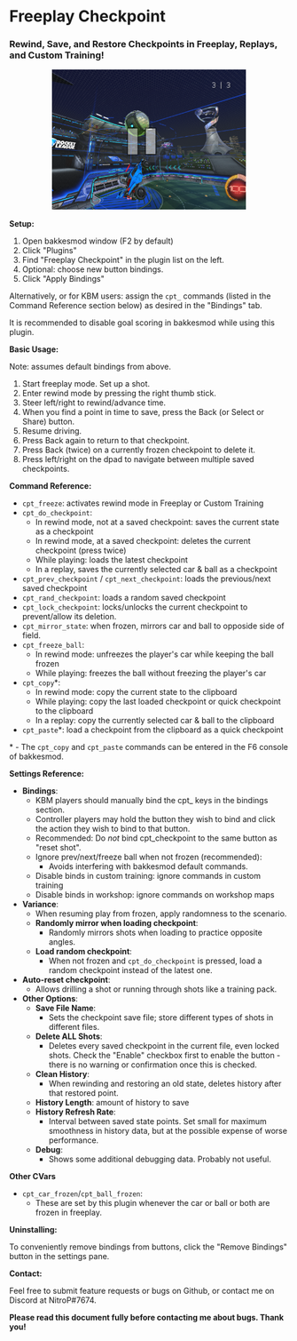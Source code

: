 # Freeplay Checkpoint
### Rewind, Save, and Restore Checkpoints in Freeplay, Replays, and Custom Training!
<p align="center"><img src="banner.png" width="350"></p>

**Setup:**

1. Open bakkesmod window (F2 by default)
2. Click "Plugins"
3. Find "Freeplay Checkpoint" in the plugin list on the left.
4. Optional: choose new button bindings.
5. Click "Apply Bindings"

Alternatively, or for KBM users: assign the `cpt_` commands (listed in the Command
Reference section below) as desired in the "Bindings" tab.

It is recommended to disable goal scoring in bakkesmod while using this plugin.

**Basic Usage:**

Note: assumes default bindings from above.

1. Start freeplay mode.  Set up a shot.
2. Enter rewind mode by pressing the right thumb stick.
3. Steer left/right to rewind/advance time.
4. When you find a point in time to save, press the Back (or Select or Share) button.
5. Resume driving.
6. Press Back again to return to that checkpoint.
7. Press Back (twice) on a currently frozen checkpoint to delete it.
8. Press left/right on the dpad to navigate between multiple saved checkpoints.

**Command Reference:**

- `cpt_freeze`: activates rewind mode in Freeplay or Custom Training
- `cpt_do_checkpoint`:
  - In rewind mode, not at a saved checkpoint: saves the current state as a checkpoint
  - In rewind mode, at a saved checkpoint: deletes the current checkpoint (press twice)
  - While playing: loads the latest checkpoint
  - In a replay, saves the currently selected car & ball as a checkpoint
- `cpt_prev_checkpoint` / `cpt_next_checkpoint`: loads the previous/next saved checkpoint
- `cpt_rand_checkpoint`: loads a random saved checkpoint
- `cpt_lock_checkpoint`: locks/unlocks the current checkpoint to prevent/allow its deletion.
- `cpt_mirror_state`: when frozen, mirrors car and ball to opposide side of field.
- `cpt_freeze_ball`:
  - In rewind mode: unfreezes the player's car while keeping the ball frozen
  - While playing: freezes the ball without freezing the player's car
- `cpt_copy`\*:
  - In rewind mode: copy the current state to the clipboard
  - While playing: copy the last loaded checkpoint or quick checkpoint to the clipboard
  - In a replay: copy the currently selected car & ball to the clipboard
- `cpt_paste`\*: load a checkpoint from the clipboard as a quick checkpoint

\* - The `cpt_copy` and `cpt_paste` commands can be entered in the F6 console of bakkesmod.

**Settings Reference:**

- **Bindings**:
  - KBM players should manually bind the cpt_ keys in the bindings section.
  - Controller players may hold the button they wish to bind and click the action they
    wish to bind to that button.
  - Recommended: Do *not* bind cpt_checkpoint to the same button as "reset shot".
  - Ignore prev/next/freeze ball when not frozen (recommended):
    - Avoids interfering with bakkesmod default commands.
  - Disable binds in custom training: ignore commands in custom training
  - Disable binds in workshop: ignore commands on workshop maps
- **Variance**:
  - When resuming play from frozen, apply randomness to the scenario.
  - **Randomly mirror when loading checkpoint**:
    - Randomly mirrors shots when loading to practice opposite angles.
  - **Load random checkpoint**:
    - When not frozen and `cpt_do_checkpoint` is pressed, load a random checkpoint instead
      of the latest one.
- **Auto-reset checkpoint**:
  - Allows drilling a shot or running through shots like a training pack.
- **Other Options**:
  - **Save File Name**:
    - Sets the checkpoint save file; store different types of shots in different files.
  - **Delete ALL Shots**:
    - Deletes every saved checkpoint in the current file, even locked shots.  Check the
      "Enable" checkbox first to enable the button - there is no warning or confirmation
      once this is checked.
  - **Clean History**:
    - When rewinding and restoring an old state, deletes history after that restored point.
  - **History Length**: amount of history to save
  - **History Refresh Rate**:
    - Interval between saved state points.  Set small for maximum smoothness in history data,
      but at the possible expense of worse performance.
  - **Debug**:
    - Shows some additional debugging data.  Probably not useful.
    
**Other CVars**
- `cpt_car_frozen`/`cpt_ball_frozen`:
  - These are set by this plugin whenever the car or ball or both are frozen in freeplay.

**Uninstalling:**

To conveniently remove bindings from buttons, click the "Remove Bindings" button
in the settings pane.

**Contact:**

Feel free to submit feature requests or bugs on Github, or contact me on Discord at NitroP#7674.

**Please read this document fully before contacting me about bugs.  Thank you!**
